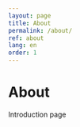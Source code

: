 ```yaml
---
layout: page
title: About
permalink: /about/
ref: about
lang: en
order: 1
---
```


# About

Introduction page